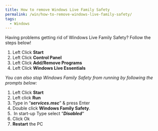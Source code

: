 ```yaml
---
title: How to remove Windows Live Family Safety
permalink: /win/how-to-remove-windows-live-family-safety/
tags:
  - Windows
---
```

Having problems getting rid of Windows Live Family Safety? Follow the steps below!

<ol start="1">
  <li>
    Left Click <strong>Start</strong>
  </li>
  <li>
    Left Click <strong>Control Panel</strong>
  </li>
  <li>
    Left Click <strong>Add/Remove Programs</strong>
  </li>
  <li>
    Left Click <strong>Windows Live Essentials</strong>
  </li>
</ol>

_You can also stop Windows Family Safety from running by following the prompts below:_

<ol start="1">
  <li>
    Left Click <strong>Start</strong>
  </li>
  <li>
    Left click <strong>Run</strong>
  </li>
  <li>
    Type in &#8220;<strong><em>services.msc</em></strong>&#8221; & press Enter
  </li>
  <li>
    Double click <strong>Windows Family Safety</strong>.
  </li>
  <li>
     In start-up Type select &#8220;<strong><em>Disabled</em></strong>&#8220;
  </li>
  <li>
    Click Ok
  </li>
  <li>
    <strong>Restart</strong> the PC
  </li>
</ol>
